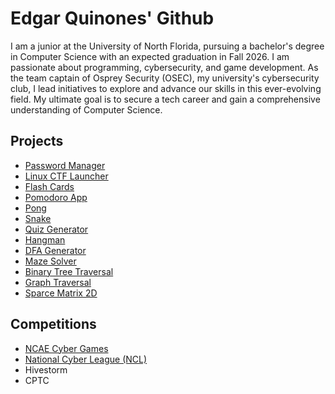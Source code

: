 # Edgar Quinones' Github
I am a junior at the University of North Florida, pursuing a bachelor's degree in Computer Science with an expected graduation in Fall 2026. I am passionate about programming, cybersecurity, and game development. As the team captain of Osprey Security (OSEC), my university's cybersecurity club, I lead initiatives to explore and advance our skills in this ever-evolving field. My ultimate goal is to secure a tech career and gain a comprehensive understanding of Computer Science.
## Projects 
- [Password Manager](https://github.com/EdgarQuinones/Password-Manager)
- [Linux CTF Launcher](https://github.com/EdgarQuinones/Linux-CTF-Launcher)
- [Flash Cards](https://github.com/EdgarQuinones/Flash-Cards)
- [Pomodoro App](https://github.com/EdgarQuinones/Pomodoro-Timer) 
- [Pong](https://github.com/EdgarQuinones/Pong) 
- [Snake](https://github.com/EdgarQuinones/Snake) 
- [Quiz Generator](https://github.com/EdgarQuinones/Quiz-Generator)
- [Hangman](https://github.com/EdgarQuinones/Hangman)
- [DFA Generator](https://github.com/EdgarQuinones/DFA-Generator/tree/main)
- [Maze Solver](https://github.com/EdgarQuinones/Maze-Solver)
- [Binary Tree Traversal](https://github.com/EdgarQuinones/Binary-Tree-Traversal)
- [Graph Traversal](https://github.com/EdgarQuinones/Graph-Traversal)
- [Sparce Matrix 2D](https://github.com/EdgarQuinones/Sparse-Matrix-2D)
## Competitions 
- [NCAE Cyber Games](https://github.com/EdgarQuinones/NCAE-Cyber-Games) 
- [National Cyber League (NCL)](https://github.com/EdgarQuinones/National-Cyber-League)
- Hivestorm 
- CPTC
